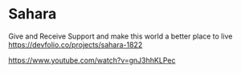 # Sahara
Give and Receive Support and make this world a better place to live
https://devfolio.co/projects/sahara-1822

https://www.youtube.com/watch?v=gnJ3hhKLPec
